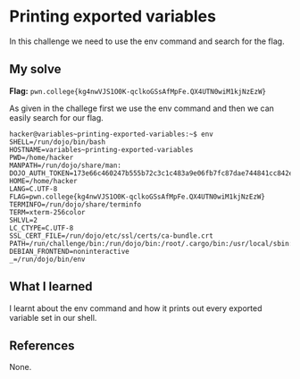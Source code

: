 # Printing exported variables

In this challenge we need to use the env command and search for the flag.

## My solve
**Flag:** `pwn.college{kg4nwVJS1O0K-qclkoGSsAfMpFe.QX4UTN0wiM1kjNzEzW}`

As given in the challege first we use the env command and then we can easily search for our flag.

```
hacker@variables~printing-exported-variables:~$ env
SHELL=/run/dojo/bin/bash
HOSTNAME=variables~printing-exported-variables
PWD=/home/hacker
MANPATH=/run/dojo/share/man:
DOJO_AUTH_TOKEN=173e66c460247b555b72c3c1c483a9e06fb7fc87dae744841cc842e51b39c35b
HOME=/home/hacker
LANG=C.UTF-8
FLAG=pwn.college{kg4nwVJS1O0K-qclkoGSsAfMpFe.QX4UTN0wiM1kjNzEzW}
TERMINFO=/run/dojo/share/terminfo
TERM=xterm-256color
SHLVL=2
LC_CTYPE=C.UTF-8
SSL_CERT_FILE=/run/dojo/etc/ssl/certs/ca-bundle.crt
PATH=/run/challenge/bin:/run/dojo/bin:/root/.cargo/bin:/usr/local/sbin:/usr/local/bin:/usr/sbin:/usr/bin:/sbin:/bin
DEBIAN_FRONTEND=noninteractive
_=/run/dojo/bin/env

```

## What I learned

I learnt about the env command and how it prints out every exported variable set in our shell.

## References 
None.
